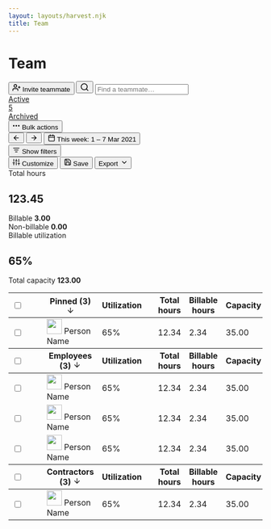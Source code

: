 ```yaml
---
layout: layouts/harvest.njk
title: Team
---
```


<main>
  <div class="flex justify-space-between">
    <div class="flex">
      <h1>Team</h1>
    </div>
    <div class="flex">
      <button class="button primary">
        <svg xmlns="http://www.w3.org/2000/svg" width="16" height="16" viewBox="0 0 24 24" fill="none" stroke="currentColor" stroke-width="2" stroke-linecap="round" stroke-linejoin="round" class="feather feather-user-plus"><path d="M16 21v-2a4 4 0 0 0-4-4H5a4 4 0 0 0-4 4v2"></path><circle cx="8.5" cy="7" r="4"></circle><line x1="20" y1="8" x2="20" y2="14"></line><line x1="23" y1="11" x2="17" y2="11"></line></svg>
        Invite teammate
      </button>
      <button class="button button-icon show-mobile"><svg xmlns="http://www.w3.org/2000/svg" width="18" height="18" viewBox="0 0 24 24" fill="none" stroke="currentColor" stroke-width="2" stroke-linecap="round" stroke-linejoin="round"><circle cx="11" cy="11" r="8"></circle><line x1="21" y1="21" x2="16.65" y2="16.65"></line></svg></button>
      <input class="input search show-desktop" type="text" placeholder="Find a teammate…">
    </div>
  </div>

  <div class="tabs mt-24 mb-16">
    <nav>
      <a href="#" class="is-selected">Active <div class="badge">5</div></a>
      <a href="#">Archived</a>
    </nav>
  </div>

  <div class="flex justify-space-between filters">
    <div class="flex">
      <button class="button button-sm is-disabled"><svg xmlns="http://www.w3.org/2000/svg" width="15" height="15" viewBox="0 0 24 24" fill="none" stroke="currentColor" stroke-width="3" stroke-linecap="round" stroke-linejoin="round"><circle cx="12" cy="12" r="1"></circle><circle cx="20" cy="12" r="1"></circle><circle cx="4" cy="12" r="1"></circle></svg> Bulk actions</button>
      <div class="button-group">
        <button class="button button-sm button-icon"><svg xmlns="http://www.w3.org/2000/svg" width="15" height="15" viewBox="0 0 24 24" fill="none" stroke="currentColor" stroke-width="2" stroke-linecap="round" stroke-linejoin="round"><line x1="19" y1="12" x2="5" y2="12"></line><polyline points="12 19 5 12 12 5"></polyline></svg></button>
        <button class="button button-sm button-icon"><svg xmlns="http://www.w3.org/2000/svg" width="15" height="15" viewBox="0 0 24 24" fill="none" stroke="currentColor" stroke-width="2" stroke-linecap="round" stroke-linejoin="round"><line x1="5" y1="12" x2="19" y2="12"></line><polyline points="12 5 19 12 12 19"></polyline></svg></button>
        <button class="button button-sm"><svg xmlns="http://www.w3.org/2000/svg" width="15" height="15" viewBox="0 0 24 24" fill="none" stroke="currentColor" stroke-width="2" stroke-linecap="round" stroke-linejoin="round"><rect x="3" y="4" width="18" height="18" rx="2" ry="2"></rect><line x1="16" y1="2" x2="16" y2="6"></line><line x1="8" y1="2" x2="8" y2="6"></line><line x1="3" y1="10" x2="21" y2="10"></line></svg> This week: <span>1 – 7 Mar 2021</span></button>
      </div>
      <button class="button button-sm"><svg xmlns="http://www.w3.org/2000/svg" width="15" height="15" viewBox="0 0 24 24" fill="none" stroke="currentColor" stroke-width="2" stroke-linecap="round" stroke-linejoin="round"><line x1="6" y1="12" x2="18" y2="12"></line><line x1="3" y1="6" x2="21" y2="6"></line><line x1="9" y1="18" x2="15" y2="18"></line></svg> Show filters</button>
    </div>
    <div class="flex">
      <button class="button button-sm"><svg xmlns="http://www.w3.org/2000/svg" width="15" height="15" viewBox="0 0 24 24" fill="none" stroke="currentColor" stroke-width="2" stroke-linecap="round" stroke-linejoin="round"><line x1="4" y1="21" x2="4" y2="14"></line><line x1="4" y1="10" x2="4" y2="3"></line><line x1="12" y1="21" x2="12" y2="12"></line><line x1="12" y1="8" x2="12" y2="3"></line><line x1="20" y1="21" x2="20" y2="16"></line><line x1="20" y1="12" x2="20" y2="3"></line><line x1="1" y1="14" x2="7" y2="14"></line><line x1="9" y1="8" x2="15" y2="8"></line><line x1="17" y1="16" x2="23" y2="16"></line></svg> Customize</button>
      <button class="button button-sm"><svg xmlns="http://www.w3.org/2000/svg" width="15" height="15" viewBox="0 0 24 24" fill="none" stroke="currentColor" stroke-width="2" stroke-linecap="round" stroke-linejoin="round"><path d="M19 21H5a2 2 0 0 1-2-2V5a2 2 0 0 1 2-2h11l5 5v11a2 2 0 0 1-2 2z"></path><polyline points="17 21 17 13 7 13 7 21"></polyline><polyline points="7 3 7 8 15 8"></polyline></svg> Save</button>
      <button class="button button-sm">Export <svg xmlns="http://www.w3.org/2000/svg" width="15" height="15" viewBox="0 0 24 24" fill="none" stroke="currentColor" stroke-width="2" stroke-linecap="round" stroke-linejoin="round"><polyline points="8 10 14 16 20 10"></polyline></svg></button>
    </div>
  </div>

  <div class="summary mt-16 mb-16">
    <div class="summary-box">
      Total hours<br>
      <h2>123.45</h2>
      <div class="flex justify-space-between mt-8">
        Billable <strong>3.00</strong>
      </div>
      <div class="flex justify-space-between">
        Non-billable <strong>0.00</strong>
      </div>
    </div>
    <div class="summary-box">
      Billable utilization<br>
      <h2>65%</h2>
      <div class="pt-8"><div class="meter" style="width:100%"></div></div>
      <div class="flex justify-space-between">
        Total capacity <strong>123.00</strong>
      </div>
    </div>
  </div>

  <div class="table-wrapper">
    <table border="0" class="table" cellpadding="0" cellspacing="0">
      <tbody>
        <tr>
          <th class="no-width"><input type="checkbox"></th>
          <th class="no-width"><svg xmlns="http://www.w3.org/2000/svg" width="15" height="15" viewBox="0 0 24 24" fill="none" stroke="currentColor" stroke-width="2" stroke-linecap="round" stroke-linejoin="round" style="margin-top:-2px;vertical-align:middle;"><circle cx="12" cy="12" r="10"></circle><polyline points="12 6 12 12 16 14"></polyline></svg></th>
          <th class="no-width"></th>
          <th class="is-sorted nowrap">
            Pinned (3)
            <svg xmlns="http://www.w3.org/2000/svg" width="16" height="16" viewBox="0 0 24 24" fill="none" stroke="currentColor" stroke-width="2" stroke-linecap="round" stroke-linejoin="round" class="feather feather-arrow-down"><line x1="12" y1="5" x2="12" y2="19"></line><polyline points="19 12 12 19 5 12"></polyline></svg>
          </th>
          <th class="no-width text-right nowrap">Utilization</th>
          <th class="no-width"></th>
          <th class="no-width text-right nowrap">Total hours</th>
          <th class="no-width text-right nowrap">Billable hours</th>
          <th class="no-width text-right">Capacity</th>
          <th class="no-width">Permission</th>
          <th class="no-width"></th>
        </tr>
      </tbody>
      <tbody>
        <tr>
          <td class="no-width"><input type="checkbox"></td>
          <td class="no-width"><div class="team-running-timer"></td>
          <td class="no-width"><svg xmlns="http://www.w3.org/2000/svg" width="17" height="17" fill="none" viewBox="0 0 24 24" stroke="currentColor" stroke-linecap="round" stroke-width="2" style="vertical-align:middle;"><path d="M7 6.1V5c0-1.1.8-2 2-2h6a2 2 0 0 1 2 2v1.1c0 .5-.3.9-.8.9h-.3c-.3 0-.6.3-.6.7 0 .2 0 .4.2.5 1 .8 2.6 2.5 3.2 4.8.3 1-.6 2-1.7 2H7c-1.1 0-2-1-1.7-2 .6-2.3 2.1-4 3.2-4.8l.2-.5c0-.4-.3-.7-.6-.7h-.3a.9.9 0 0 1-.9-.9ZM12 15v6"></path></svg></td>
          <td>
            <div class="flex nowrap">
              <img src="https://matthewlettini.me/images/matthew-lettini-avatar.jpg" width="30" height="30" class="avatar mr-4">
              Person Name
            </div>
          </td>
          <td class="no-width text-right">65%</td>
          <td class="no-width"><div class="meter"></div></td>
          <td class="no-width text-right">12.34</td>
          <td class="no-width text-right">2.34</td>
          <td class="no-width text-right">35.00</td>
          <td class="no-width">Administrator</td>
          <td class="no-width">
            <a href="{{ '/team-analysis' | url }}" class="button button-sm button-empty button-icon">
              <svg xmlns="http://www.w3.org/2000/svg" width="17" height="17" viewBox="0 0 24 24" fill="none" stroke="currentColor" stroke-width="3" stroke-linecap="round" stroke-linejoin="round"><circle cx="12" cy="12" r="1"></circle><circle cx="20" cy="12" r="1"></circle><circle cx="4" cy="12" r="1"></circle></svg>
            </a>
          </td>
        </tr>
      </tbody>
      <tbody>
        <tr>
          <th class="no-width"><input type="checkbox"></th>
          <th class="no-width"><svg xmlns="http://www.w3.org/2000/svg" width="15" height="15" viewBox="0 0 24 24" fill="none" stroke="currentColor" stroke-width="2" stroke-linecap="round" stroke-linejoin="round" style="margin-top:-2px;vertical-align:middle;"><circle cx="12" cy="12" r="10"></circle><polyline points="12 6 12 12 16 14"></polyline></svg></th>
          <th class="no-width"></th>
          <th class="is-sorted nowrap">
            Employees (3)
            <svg xmlns="http://www.w3.org/2000/svg" width="16" height="16" viewBox="0 0 24 24" fill="none" stroke="currentColor" stroke-width="2" stroke-linecap="round" stroke-linejoin="round" class="feather feather-arrow-down"><line x1="12" y1="5" x2="12" y2="19"></line><polyline points="19 12 12 19 5 12"></polyline></svg>
          </th>
          <th class="no-width text-right nowrap">Utilization</th>
          <th class="no-width"></th>
          <th class="no-width text-right nowrap">Total hours</th>
          <th class="no-width text-right nowrap">Billable hours</th>
          <th class="no-width text-right">Capacity</th>
          <th class="no-width">Permission</th>
          <th class="no-width"></th>
        </tr>
      </tbody>
      <tbody>
        <tr>
          <td class="no-width"><input type="checkbox"></td>
          <td class="no-width"><div class="team-running-timer"></td>
          <td class="no-width"></td>
          <td>
            <div class="flex nowrap">
              <img src="https://matthewlettini.me/images/matthew-lettini-avatar.jpg" width="30" height="30" class="avatar mr-4">
              Person Name
            </div>
          </td>
          <td class="no-width text-right">65%</td>
          <td class="no-width"><div class="meter"></div></td>
          <td class="no-width text-right">12.34</td>
          <td class="no-width text-right">2.34</td>
          <td class="no-width text-right">35.00</td>
          <td class="no-width">Administrator</td>
          <td class="no-width">
            <a href="{{ '/team-analysis' | url }}" class="button button-sm button-empty button-icon">
              <svg xmlns="http://www.w3.org/2000/svg" width="17" height="17" viewBox="0 0 24 24" fill="none" stroke="currentColor" stroke-width="3" stroke-linecap="round" stroke-linejoin="round"><circle cx="12" cy="12" r="1"></circle><circle cx="20" cy="12" r="1"></circle><circle cx="4" cy="12" r="1"></circle></svg>
            </a>
          </td>
        </tr>
        <tr>
          <td class="no-width"><input type="checkbox"></td>
          <td class="no-width"><div class="team-running-timer running"></td>
          <td class="no-width"></td>
          <td>
            <div class="flex nowrap">
              <img src="https://matthewlettini.me/images/matthew-lettini-avatar.jpg" width="30" height="30" class="avatar mr-4">
              Person Name
            </div>
          </td>
          <td class="no-width text-right">65%</td>
          <td class="no-width"><div class="meter"></div></td>
          <td class="no-width text-right">12.34</td>
          <td class="no-width text-right">2.34</td>
          <td class="no-width text-right">35.00</td>
          <td class="no-width">Administrator</td>
          <td class="no-width">
            <a href="{{ '/team-analysis' | url }}" class="button button-sm button-empty button-icon">
              <svg xmlns="http://www.w3.org/2000/svg" width="17" height="17" viewBox="0 0 24 24" fill="none" stroke="currentColor" stroke-width="3" stroke-linecap="round" stroke-linejoin="round"><circle cx="12" cy="12" r="1"></circle><circle cx="20" cy="12" r="1"></circle><circle cx="4" cy="12" r="1"></circle></svg>
            </a>
          </td>
        </tr>
        <tr>
          <td class="no-width"><input type="checkbox"></td>
          <td class="no-width"><div class="team-running-timer"></td>
          <td class="no-width"></td>
          <td>
            <div class="flex nowrap">
              <img src="https://matthewlettini.me/images/matthew-lettini-avatar.jpg" width="30" height="30" class="avatar mr-4">
              Person Name
            </div>
          </td>
          <td class="no-width text-right">65%</td>
          <td class="no-width"><div class="meter"></div></td>
          <td class="no-width text-right">12.34</td>
          <td class="no-width text-right">2.34</td>
          <td class="no-width text-right">35.00</td>
          <td class="no-width">Administrator</td>
          <td class="no-width">
            <a href="{{ '/team-analysis' | url }}" class="button button-sm button-empty button-icon">
              <svg xmlns="http://www.w3.org/2000/svg" width="17" height="17" viewBox="0 0 24 24" fill="none" stroke="currentColor" stroke-width="3" stroke-linecap="round" stroke-linejoin="round"><circle cx="12" cy="12" r="1"></circle><circle cx="20" cy="12" r="1"></circle><circle cx="4" cy="12" r="1"></circle></svg>
            </a>
          </td>
        </tr>
      </tbody>
      <tbody>
        <tr>
          <th class="no-width"><input type="checkbox"></th>
          <th class="no-width"><svg xmlns="http://www.w3.org/2000/svg" width="15" height="15" viewBox="0 0 24 24" fill="none" stroke="currentColor" stroke-width="2" stroke-linecap="round" stroke-linejoin="round" style="margin-top:-2px;vertical-align:middle;"><circle cx="12" cy="12" r="10"></circle><polyline points="12 6 12 12 16 14"></polyline></svg></th>
          <th class="no-width"></th>
          <th class="is-sorted nowrap">
            Contractors (3)
            <svg xmlns="http://www.w3.org/2000/svg" width="16" height="16" viewBox="0 0 24 24" fill="none" stroke="currentColor" stroke-width="2" stroke-linecap="round" stroke-linejoin="round" class="feather feather-arrow-down"><line x1="12" y1="5" x2="12" y2="19"></line><polyline points="19 12 12 19 5 12"></polyline></svg>
          </th>
          <th class="no-width text-right nowrap">Utilization</th>
          <th class="no-width"></th>
          <th class="no-width text-right nowrap">Total hours</th>
          <th class="no-width text-right nowrap">Billable hours</th>
          <th class="no-width text-right">Capacity</th>
          <th class="no-width">Permission</th>
          <th class="no-width"></th>
        </tr>
      </tbody><tbody>
        <tr>
          <td class="no-width"><input type="checkbox"></td>
          <td class="no-width"><div class="team-running-timer"></td>
          <td class="no-width"></td>
          <td>
            <div class="flex nowrap">
              <img src="https://matthewlettini.me/images/matthew-lettini-avatar.jpg" width="30" height="30" class="avatar mr-4">
              Person Name
            </div>
          </td>
          <td class="no-width text-right">65%</td>
          <td class="no-width"><div class="meter"></div></td>
          <td class="no-width text-right">12.34</td>
          <td class="no-width text-right">2.34</td>
          <td class="no-width text-right">35.00</td>
          <td class="no-width">Administrator</td>
          <td class="no-width">
            <a href="{{ '/team-analysis' | url }}" class="button button-sm button-empty button-icon">
              <svg xmlns="http://www.w3.org/2000/svg" width="17" height="17" viewBox="0 0 24 24" fill="none" stroke="currentColor" stroke-width="3" stroke-linecap="round" stroke-linejoin="round"><circle cx="12" cy="12" r="1"></circle><circle cx="20" cy="12" r="1"></circle><circle cx="4" cy="12" r="1"></circle></svg>
            </a>
          </td>
        </tr>
      </tbody>
    </table>
  </div>
</main>
